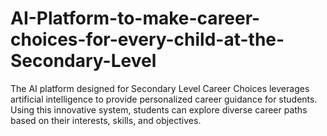 # AI-Platform-to-make-career-choices-for-every-child-at-the-Secondary-Level
The AI platform designed for Secondary Level Career Choices leverages artificial intelligence to provide personalized career guidance for students. Using this innovative system, students can explore diverse career paths based on their interests, skills, and objectives.
